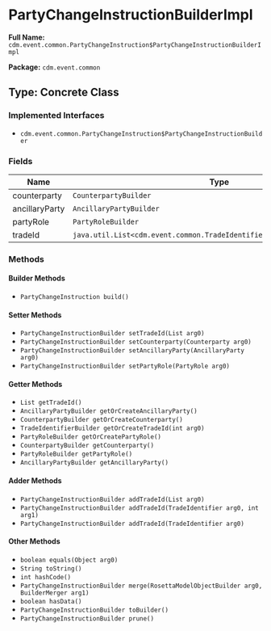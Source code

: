 # PartyChangeInstructionBuilderImpl

**Full Name:** `cdm.event.common.PartyChangeInstruction$PartyChangeInstructionBuilderImpl`

**Package:** `cdm.event.common`

## Type: Concrete Class

### Implemented Interfaces

- `cdm.event.common.PartyChangeInstruction$PartyChangeInstructionBuilder`

### Fields

| Name | Type | Description |
|------|------|-------------|
| counterparty | `CounterpartyBuilder` |  |
| ancillaryParty | `AncillaryPartyBuilder` |  |
| partyRole | `PartyRoleBuilder` |  |
| tradeId | `java.util.List<cdm.event.common.TradeIdentifier$TradeIdentifierBuilder>` |  |

### Methods

#### Builder Methods

- `PartyChangeInstruction build()`

#### Setter Methods

- `PartyChangeInstructionBuilder setTradeId(List arg0)`
- `PartyChangeInstructionBuilder setCounterparty(Counterparty arg0)`
- `PartyChangeInstructionBuilder setAncillaryParty(AncillaryParty arg0)`
- `PartyChangeInstructionBuilder setPartyRole(PartyRole arg0)`

#### Getter Methods

- `List getTradeId()`
- `AncillaryPartyBuilder getOrCreateAncillaryParty()`
- `CounterpartyBuilder getOrCreateCounterparty()`
- `TradeIdentifierBuilder getOrCreateTradeId(int arg0)`
- `PartyRoleBuilder getOrCreatePartyRole()`
- `CounterpartyBuilder getCounterparty()`
- `PartyRoleBuilder getPartyRole()`
- `AncillaryPartyBuilder getAncillaryParty()`

#### Adder Methods

- `PartyChangeInstructionBuilder addTradeId(List arg0)`
- `PartyChangeInstructionBuilder addTradeId(TradeIdentifier arg0, int arg1)`
- `PartyChangeInstructionBuilder addTradeId(TradeIdentifier arg0)`

#### Other Methods

- `boolean equals(Object arg0)`
- `String toString()`
- `int hashCode()`
- `PartyChangeInstructionBuilder merge(RosettaModelObjectBuilder arg0, BuilderMerger arg1)`
- `boolean hasData()`
- `PartyChangeInstructionBuilder toBuilder()`
- `PartyChangeInstructionBuilder prune()`

